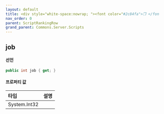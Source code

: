 ```yaml
---
layout: default
title: <div style="white-space:nowrap; "><font color="#2c84fa">❒ </font>job</div>
nav_order: 0
parent: ScriptRankingRow
grand_parent: Commons.Server.Scripts
---
```


## job

#### 선언
```cs
public int job { get; }
```

#### 프로퍼티 값

|타입|설명|
|:--|:--|
|System.Int32|